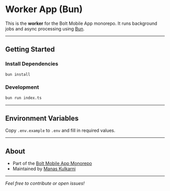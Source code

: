 # Worker App (Bun)

This is the **worker** for the Bolt Mobile App monorepo.
It runs background jobs and async processing using [Bun](https://bun.sh).

---

## Getting Started

### Install Dependencies

```bash
bun install
```

### Development

```bash
bun run index.ts
```

---

## Environment Variables

Copy `.env.example` to `.env` and fill in required values.

---

## About

- Part of the [Bolt Mobile App Monorepo](https://github.com/mdkulkarni2005/bolt-mobile-app)
- Maintained by [Manas Kulkarni](https://github.com/mdkulkarni2005)

---

*Feel free to contribute or open issues!*
